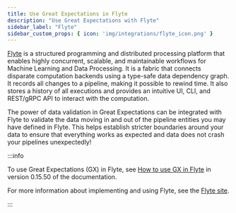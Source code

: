 ```yaml
---
title: Use Great Expectations in Flyte
description: "Use Great Expectations with Flyte"
sidebar_label: "Flyte"
sidebar_custom_props: { icon: 'img/integrations/flyte_icon.png' }
---
```

[Flyte](https://flyte.org/) is a structured programming and distributed processing platform that enables highly concurrent, scalable, and maintainable workflows for Machine Learning and Data Processing. It is a fabric that connects disparate computation backends using a type-safe data dependency graph. It records all changes to a pipeline, making it possible to rewind time. It also stores a history of all executions and provides an intuitive UI, CLI, and REST/gRPC API to interact with the computation.

The power of data validation in Great Expectations can be integrated with Flyte to validate the data moving in and out of the pipeline entities you may have defined in Flyte. This helps establish stricter boundaries around your data to ensure that everything works as expected and data does not crash your pipelines unexpectedly!

:::info 

To use Great Expectations (GX) in Flyte, see [How to use GX in Flyte](/docs/0.15.50/deployment_patterns/how_to_use_great_expectations_in_flyte) in version 0.15.50 of the documentation.

For more information about implementing and using Flyte, see the [Flyte site](https://flyte.org/).

:::
